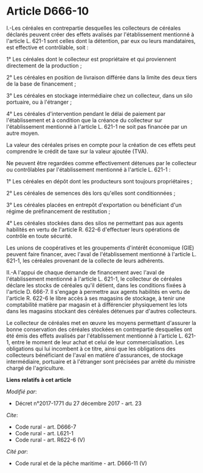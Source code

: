 # Article D666-10

I.-Les céréales en contrepartie desquelles les collecteurs de céréales déclarés peuvent créer des effets avalisés par
l'établissement mentionné à l'article L. 621-1 sont celles dont la détention, par eux ou leurs mandataires, est effective et
contrôlable, soit : 

1° Les céréales dont le collecteur est propriétaire et qui proviennent directement de la production ; 

2° Les céréales en position de livraison différée dans la limite des deux tiers de la base de financement ; 

3° Les céréales en stockage intermédiaire chez un collecteur, dans un silo portuaire, ou à l'étranger ; 

4° Les céréales d'intervention pendant le délai de paiement par l'établissement et à condition que la créance du collecteur
sur l'établissement mentionné à l'article L. 621-1 ne soit pas financée par un autre moyen. 

La valeur des céréales prises en compte pour la création de ces effets peut comprendre le crédit de taxe sur la valeur
ajoutée (TVA). 

Ne peuvent être regardées comme effectivement détenues par le collecteur ou contrôlables par l'établissement mentionné à
l'article L. 621-1 : 

1° Les céréales en dépôt dont les producteurs sont toujours propriétaires ; 

2° Les céréales de semences dès lors qu'elles sont conditionnées ; 

3° Les céréales placées en entrepôt d'exportation ou bénéficiant d'un régime de préfinancement de restitution ; 

4° Les céréales stockées dans des silos ne permettant pas aux agents habilités en vertu de l'article R. 622-6 d'effectuer
leurs opérations de contrôle en toute sécurité. 

Les unions de coopératives et les groupements d'intérêt économique (GIE) peuvent faire financer, avec l'aval de
l'établissement mentionné à l'article L. 621-1, les céréales provenant de la collecte de leurs adhérents. 

II.-A l'appui de chaque demande de financement avec l'aval de l'établissement mentionné à l'article L. 621-1, le collecteur
de céréales déclare les stocks de céréales qu'il détient, dans les conditions fixées à l'article D. 666-7. Il s'engage à
permettre aux agents habilités en vertu de l'article R. 622-6 le libre accès à ses magasins de stockage, à tenir une
comptabilité matière par magasin et à différencier physiquement les lots dans les magasins stockant des céréales détenues par
d'autres collecteurs. 

Le collecteur de céréales met en œuvre les moyens permettant d'assurer la bonne conservation des céréales stockées en
contrepartie desquelles ont été émis des effets avalisés par l'établissement mentionné à l'article L. 621-1, entre le moment
de leur achat et celui de leur commercialisation. Les obligations qui lui incombent à ce titre, ainsi que les obligations des
collecteurs bénéficiant de l'aval en matière d'assurances, de stockage intermédiaire, portuaire et à l'étranger sont
précisées par arrêté du ministre chargé de l'agriculture.

**Liens relatifs à cet article**

_Modifié par_:

  - Décret n°2017-1771 du 27 décembre 2017 - art. 23

_Cite_:

  - Code rural - art. D666-7
  - Code rural - art. L621-1
  - Code rural - art. R622-6 (V)

_Cité par_:

  - Code rural et de la pêche maritime - art. D666-11 (V)
